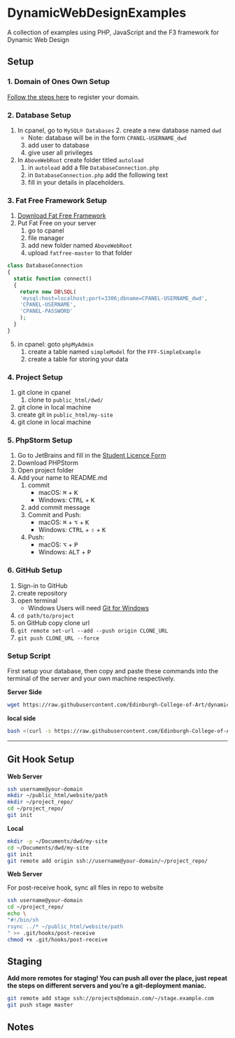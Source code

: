 # DynamicWebDesignExamples

A collection of examples using PHP, JavaScript and the F3 framework for Dynamic Web Design

## Setup

### 1. Domain of Ones Own Setup

[Follow the steps here]() to register your domain.

### 2. Database Setup

1. In cpanel, go to `MySQL® Databases`
   2. create a new database named `dwd`
      - Note: database will be in the form `CPANEL-USERNAME_dwd`
   3. add user to database
   4. give user all privileges
2. In `AboveWebRoot` create folder titled `autoload`
   1. in `autoload` add a file `DatabaseConnection.php`
   2. in `DatabaseConnection.php` add the following text
   3. fill in your details in placeholders.

### 3. Fat Free Framework Setup

1. [Download Fat Free Framework](https://github.com/bcosca/fatfree/archive/master.zip)
2. Put Fat Free on your server
   1. go to cpanel
   2. file manager
   3. add new folder named `AboveWebRoot`
   4. upload `fatfree-master` to that folder

```php
class DatabaseConnection
{
  static function connect()
  {
    return new DB\SQL(
  	'mysql:host=localhost;port=3306;dbname=CPANEL-USERNAME_dwd',
  	'CPANEL-USERNAME',
  	'CPANEL-PASSWORD'
    );
  }
}
```

5. in cpanel: goto `phpMyAdmin`
   1. create a table named `simpleModel` for the `FFF-SimpleExample`
   2. create a table for storing your data

### 4. Project Setup

1. git clone in cpanel
   1. clone to `public_html/dwd/`
2. git clone in local machine
3. create git in `public_html/my-site`
4. git clone in local machine

### 5. PhpStorm Setup

1. Go to JetBrains and fill in the [Student Licence Form](https://www.jetbrains.com/shop/eform/students)
2. Download PHPStorm
3. Open project folder
4. Add your name to README.md
   1. commit
      - macOS: <kbd>⌘</kbd> + <kbd>K</kbd>
      - Windows: <kbd>CTRL</kbd> + <kbd>K</kbd>
   2. add commit message
   3. Commit and Push:
      - macOS: <kbd>⌘</kbd> + <kbd>⌥</kbd> + <kbd>K</kbd>
      - Windows: <kbd>CTRL</kbd> + <kbd>⇧</kbd> + <kbd>K</kbd>
   4. Push:
      - macOS: <kbd>⌥</kbd> + <kbd>P</kbd>
      - Windows: <kbd>ALT</kbd> + <kbd>P</kbd>

### 6. GitHub Setup

1. Sign-in to GitHub
2. create repository
3. open terminal
   - Windows Users will need [Git for Windows](https://gitforwindows.org)
4. `cd path/to/project
`
5. on GitHub copy clone url
6. `git remote set-url --add --push origin CLONE_URL`
7. `git push CLONE_URL --force`

### Setup Script

First setup your database, then copy and paste these commands into the terminal of the server and your own machine respectively.

**Server Side**

```bash
wget https://raw.githubusercontent.com/Edinburgh-College-of-Art/dynamic-web-design/master/server-setup.sh; chmod +x server-setup.sh ; ./server-setup.sh
```

**local side**

```bash
bash <(curl -s https://raw.githubusercontent.com/Edinburgh-College-of-Art/dynamic-web-design/master/client-setup.sh)
```

***

## Git Hook Setup

**Web Server**
```bash
ssh username@your-domain
mkdir ~/public_html/website/path
mkdir ~/project_repo/
cd ~/project_repo/
git init
```


**Local**
```bash
mkdir -p ~/Documents/dwd/my-site
cd ~/Documents/dwd/my-site
git init
git remote add origin ssh://username@your-domain/~/project_repo/
```

**Web Server**

For post-receive hook, sync all files in repo to website

```bash
ssh username@your-domain
cd ~/project_repo/
echo \
"#!/bin/sh
rsync ../* ~/public_html/website/path
" >> .git/hooks/post-receive
chmod +x .git/hooks/post-receive
```

## Staging

**Add more remotes for staging! You can push all over the place, just repeat the steps on different servers and you’re a git-deployment maniac.**

```bash
git remote add stage ssh://projects@domain.com/~/stage.example.com
git push stage master
```


## Notes

